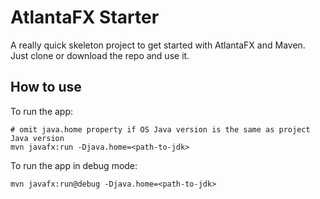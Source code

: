 # AtlantaFX Starter

A really quick skeleton project to get started with AtlantaFX and Maven. Just clone or download the repo and use it.

## How to use

To run the app:

```shell
# omit java.home property if OS Java version is the same as project Java version
mvn javafx:run -Djava.home=<path-to-jdk>
```

To run the app in debug mode:

```shell
mvn javafx:run@debug -Djava.home=<path-to-jdk>
```
